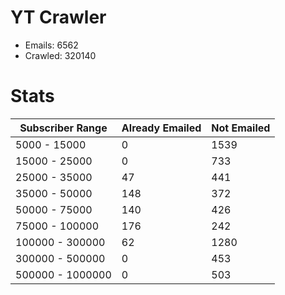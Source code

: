 # YT Crawler
- Emails: 6562
- Crawled: 320140

# Stats
| Subscriber Range  | Already Emailed | Not Emailed |
|-------|-------|-------|
| 5000 - 15000 | 0 | 1539 |
| 15000 - 25000 | 0 | 733 |
| 25000 - 35000 | 47 | 441 |
| 35000 - 50000 | 148 | 372 |
| 50000 - 75000 | 140 | 426 |
| 75000 - 100000 | 176 | 242 |
| 100000 - 300000 | 62 | 1280 |
| 300000 - 500000 | 0 | 453 |
| 500000 - 1000000 | 0 | 503 |
